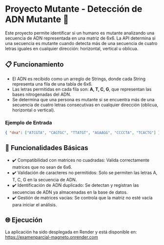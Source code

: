 # Proyecto Mutante - Detección de ADN Mutante 🧬

Este proyecto permite identificar si un humano es mutante analizando una secuencia de ADN representada en una matriz de 6x6. La API determina si una secuencia es mutante cuando detecta más de una secuencia de cuatro letras iguales en cualquier dirección: horizontal, vertical u oblicua.

## 📋 Funcionamiento

- El ADN es recibido como un arreglo de Strings, donde cada String representa una fila de una tabla de 6x6.
- Las letras permitidas en cada fila son: **A, T, C, G**, que representan las bases nitrogenadas del ADN.
- Se determina que una persona es mutante si se encuentra más de una secuencia de cuatro letras consecutivas en cualquier dirección (oblicua, horizontal o vertical).

### Ejemplo de Entrada

```json
{ "dna": ["ATCGTA", "CAGTGC", "TTATGT", "AGAAGG", "CCCCTA", "TCACTG"] }
```

## 🚀 Funcionalidades Básicas
- ✔️ Compatibilidad con matrices no cuadradas: Valida correctamente matrices que no sean de 6x6.
- ✔️ Validación de caracteres no permitidos: Solo se permiten las letras A, T, C, G en la secuencia de ADN.
- ✔️ Identificación de ADN duplicado: Se detectan y registran las secuencias de ADN ya almacenadas en la base de datos.
- ✔️ Gestión de matrices vacías: Se controla que la matriz no esté vacía para iniciar el análisis.

## 🌐 Ejecución
La aplicación ha sido desplegada en Render y está disponible en: https://examenparcial-magneto.onrender.com

